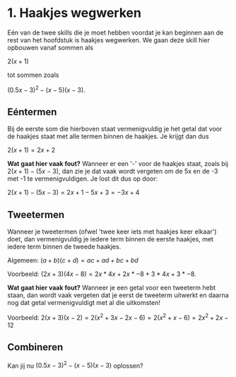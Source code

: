# 1. Haakjes wegwerken

Eén van de twee skills die je moet hebben voordat je kan beginnen aan de rest van het hoofdstuk is haakjes wegwerken. We gaan deze skill hier opbouwen vanaf sommen als 

$2(x+1)$ 

tot sommen zoals 

$(0.5x-3)^2-(x-5)(x-3)$.

## Eéntermen

Bij de eerste som die hierboven staat vermenigvuldig je het getal dat voor de haakjes staat met alle termen binnen de haakjes. Je krijgt dan dus

$2(x+1) = 2x + 2$

**Wat gaat hier vaak fout?** Wanneer er een '-' voor de haakjes staat, zoals bij $2(x+1) - (5x-3)$, dan zie je dat vaak wordt vergeten om de 5x en de -3 met -1 te vermenigvuldigen. Je lost dit dus op door:

$2(x+1) - (5x-3) = 2x + 1 - 5x + 3 = -3x + 4$

## Tweetermen

Wanneer je tweetermen (ofwel 'twee keer iets met haakjes keer elkaar') doet, dan vermenigvuldig je iedere term binnen de eerste haakjes, met iedere term binnen de tweede haakjes. 

Algemeen: $(a+b)(c+d) = ac+ad+bc+bd$

Voorbeeld: $(2x+3)(4x-8) = 2x * 4x + 2x * -8 + 3 * 4x + 3 * -8$.

**Wat gaat hier vaak fout?** Wanneer je een getal voor een tweeterm hebt staan, dan wordt vaak vergeten dat je eerst de tweeterm uitwerkt en daarna nog dat getal vermenigvuldigt met al die uitkomsten!

Voorbeeld: $2(x+3)(x-2) = 2(x^2 +3x-2x-6) = 2(x^2 +x-6) = 2x^2 + 2x - 12$

## Combineren

Kan jij nu $(0.5x-3)^2-(x-5)(x-3)$ oplossen?
